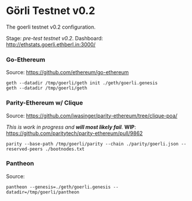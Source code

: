 # Görli Testnet v0.2
The goerli testnet v0.2 configuration.

Stage: _pre-test testnet v0.2_. Dashboard: http://ethstats.goerli.ethberl.in:3000/

### Go-Ethereum

Source: https://github.com/ethereum/go-ethereum

```
geth --datadir /tmp/goerli/geth init ./geth/goerli.genesis
geth --datadir /tmp/goerli/geth
```

### Parity-Ethereum w/ Clique

Source: https://github.com/jwasinger/parity-ethereum/tree/clique-poa/

_This is work in progress and **will most likely fail**._ **WIP**: https://github.com/paritytech/parity-ethereum/pull/9862

```
parity --base-path /tmp/goerli/parity --chain ./parity/goerli.json --reserved-peers ./bootnodes.txt
```

### Pantheon

Source:

```
pantheon --genesis=./geth/goerli.genesis --datadir=/tmp/goerli/pantheon
```
